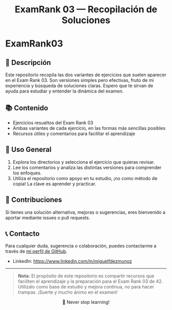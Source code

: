 <h1 align="center">ExamRank 03 — Recopilación de Soluciones</h1>

# ExamRank03

## 📝 Descripción
Este repositorio recopila las dos variantes de ejercicios que suelen aparecer en el Exam Rank 03. Son versiones simples pero efectivas, fruto de mi experiencia y búsqueda de soluciones claras. Espero que te sirvan de ayuda para estudiar y entender la dinámica del examen.

## 📚 Contenido

- Ejercicios resueltos del Exam Rank 03
- Ambas variantes de cada ejercicio, en las formas más sencillas posibles
- Recursos útiles y comentarios para facilitar el aprendizaje

## 🚀 Uso General

1. Explora los directorios y selecciona el ejercicio que quieras revisar.
2. Lee los comentarios y analiza las distintas versiones para comprender los enfoques.
3. Utiliza el repositorio como apoyo en tu estudio, ¡no como método de copia! La clave es aprender y practicar.

## 🤝 Contribuciones

Si tienes una solución alternativa, mejoras o sugerencias, eres bienvenido a aportar mediante issues o pull requests.

## 📞 Contacto

Para cualquier duda, sugerencia o colaboración, puedes contactarme a través de [mi perfil de GitHub](https://github.com/miguelfdez03).

- LinkedIn: https://www.linkedin.com/in/miguelfdezmunoz

---

> **Nota:** El propósito de este repositorio es compartir recursos que faciliten el aprendizaje y la preparación para el Exam Rank 03 de 42. Utilízalo como base de estudio y mejora continua, no para hacer trampas. ¡Suerte y mucho ánimo en el examen!

<p align="center">🚀 Never stop learning!</p>